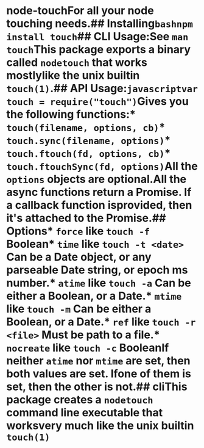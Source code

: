 # node-touchFor all your node touching needs.## Installing```bashnpm install touch```## CLI Usage:See `man touch`This package exports a binary called `nodetouch` that works mostlylike the unix builtin `touch(1)`.## API Usage:```javascriptvar touch = require("touch")```Gives you the following functions:* `touch(filename, options, cb)`* `touch.sync(filename, options)`* `touch.ftouch(fd, options, cb)`* `touch.ftouchSync(fd, options)`All the `options` objects are optional.All the async functions return a Promise.  If a callback function isprovided, then it's attached to the Promise.## Options* `force` like `touch -f` Boolean* `time` like `touch -t <date>` Can be a Date object, or any parseable  Date string, or epoch ms number.* `atime` like `touch -a` Can be either a Boolean, or a Date.* `mtime` like `touch -m` Can be either a Boolean, or a Date.* `ref` like `touch -r <file>` Must be path to a file.* `nocreate` like `touch -c` BooleanIf neither `atime` nor `mtime` are set, then both values are set.  Ifone of them is set, then the other is not.## cliThis package creates a `nodetouch` command line executable that worksvery much like the unix builtin `touch(1)`
